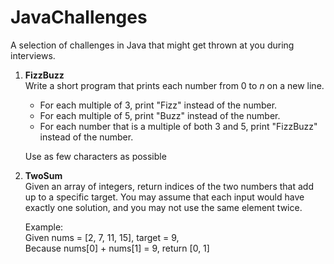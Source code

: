 # JavaChallenges
A selection of challenges in Java that might get thrown at you during interviews.
1. **FizzBuzz**\
  Write a short program that prints each number from 0 to *n* on a new line.
    * For each multiple of 3, print "Fizz" instead of the number.
    * For each multiple of 5, print "Buzz" instead of the number.
    * For each number that is a multiple of both 3 and 5, print "FizzBuzz" instead of the number.
    
    Use as few characters as possible
2. **TwoSum**\
  Given an array of integers, return indices of the two numbers that add up to a specific target.
  You may assume that each input would have exactly one solution, and you may not use the same element twice.
  
   Example:\
   Given nums = [2, 7, 11, 15], target = 9,\
   Because nums[0] + nums[1] = 9, return [0, 1]